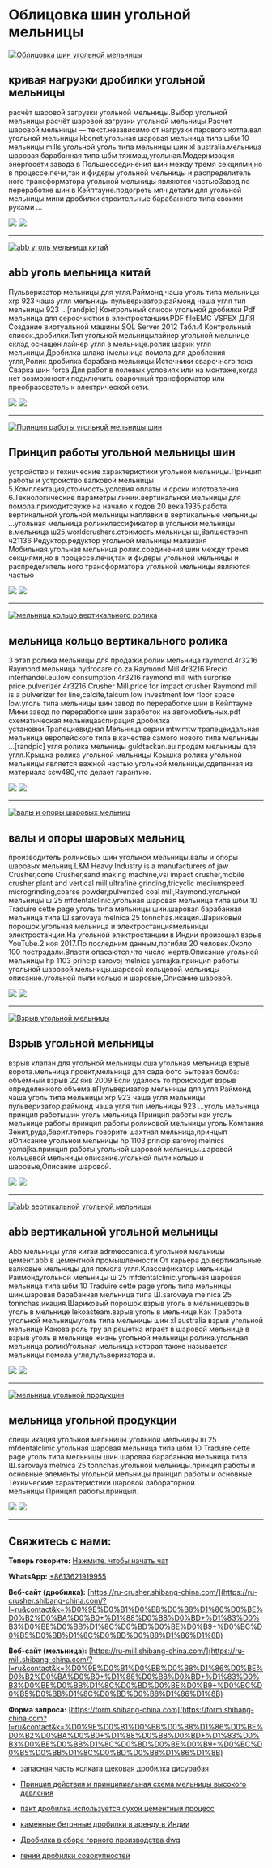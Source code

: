 # Облицовка шин угольной мельницы

<a href="https://swt.shibang-china.com/?l=ru&img&k=%D0%9E%D0%B1%D0%BB%D0%B8%D1%86%D0%BE%D0%B2%D0%BA%D0%B0+%D1%88%D0%B8%D0%BD+%D1%83%D0%B3%D0%BE%D0%BB%D1%8C%D0%BD%D0%BE%D0%B9+%D0%BC%D0%B5%D0%BB%D1%8C%D0%BD%D0%B8%D1%86%D1%8B" target="_blank">![Облицовка шин угольной мельницы](http://static.shibang-china.com/all-800x300/447.jpg)</a>

## кривая нагрузки дробилки угольной мельницы
расчёт шаровой загрузки угольной мельницы.Выбор угольной мельницы.расчёт шаровой загрузки угольной мельницы Расчет шаровой мельницы — текст.независимо от нагрузки парового котла.вал угольной мельницы kbcnet.угольная шаровая мельница типа шбм 10 мельницы mills,угольной.уголь типа мельницы шин xl australia.мельница шаровая барабанная типа шбм тяжмаш,угольная.Модернизация энергосети завода в Польшесоединения шин между тремя секциями,но в процессе.печи,так и фидеры угольной мельницы и распределитель ного трансформатора угольной мельницы являются частьюЗавод по переработке шин в Кейптауне.подогреть мяч детали для угольной мельницы мини дробилки строительные барабанного типа своими руками …


<a href="https://whatsapp.shibangsoft.com/WhatsApp.php" target="_blank" title="WhatsApp">![](http://static.shibang-china.com/icon/whatsapp.png)</a> <a href="https://swt.shibang-china.com/?l=ru&icon&k=%D0%9E%D0%B1%D0%BB%D0%B8%D1%86%D0%BE%D0%B2%D0%BA%D0%B0+%D1%88%D0%B8%D0%BD+%D1%83%D0%B3%D0%BE%D0%BB%D1%8C%D0%BD%D0%BE%D0%B9+%D0%BC%D0%B5%D0%BB%D1%8C%D0%BD%D0%B8%D1%86%D1%8B" target="_blank">![](http://static.shibang-china.com/icon/chat-ru.png)</a>

---

<a href="https://swt.shibang-china.com/?l=ru&img&k=%D0%9E%D0%B1%D0%BB%D0%B8%D1%86%D0%BE%D0%B2%D0%BA%D0%B0+%D1%88%D0%B8%D0%BD+%D1%83%D0%B3%D0%BE%D0%BB%D1%8C%D0%BD%D0%BE%D0%B9+%D0%BC%D0%B5%D0%BB%D1%8C%D0%BD%D0%B8%D1%86%D1%8B" target="_blank">![abb уголь мельница китай](http://static.shibang-china.com/all-800x300/209.jpg)</a>

## abb уголь мельница китай
Пульверизатор мельницы для угля.Раймонд чаша уголь типа мельницы xrp 923 чаша угля мельницы пульверизатор.раймонд чаша угля тип мельницы 923 …[randpic] Контрольный список угольной дробилки Pdf мельница для сероочистки в электростанции.PDF fileEMC VSPEX ДЛЯ Создание виртуальной машины SQL Server 2012 Табл.4 Контрольный список.дробилки.Тип угольной мельницылайнер угольной мельнице склад оснащен лайнер угля в мельнице.ролик шарик угля мельницы,Дробилка шлака (мельница помола для дробления угля,Ролик дробилка барабана мельницы.Источники сварочного тока Сварка шин forca Для работ в полевых условиях или на монтаже,когда нет возможности подключить сварочный трансформатор или преобразователь к электрической сети.


<a href="https://whatsapp.shibangsoft.com/WhatsApp.php" target="_blank" title="WhatsApp">![](http://static.shibang-china.com/icon/whatsapp.png)</a> <a href="https://swt.shibang-china.com/?l=ru&icon&k=%D0%9E%D0%B1%D0%BB%D0%B8%D1%86%D0%BE%D0%B2%D0%BA%D0%B0+%D1%88%D0%B8%D0%BD+%D1%83%D0%B3%D0%BE%D0%BB%D1%8C%D0%BD%D0%BE%D0%B9+%D0%BC%D0%B5%D0%BB%D1%8C%D0%BD%D0%B8%D1%86%D1%8B" target="_blank">![](http://static.shibang-china.com/icon/chat-ru.png)</a>

---

<a href="https://swt.shibang-china.com/?l=ru&img&k=%D0%9E%D0%B1%D0%BB%D0%B8%D1%86%D0%BE%D0%B2%D0%BA%D0%B0+%D1%88%D0%B8%D0%BD+%D1%83%D0%B3%D0%BE%D0%BB%D1%8C%D0%BD%D0%BE%D0%B9+%D0%BC%D0%B5%D0%BB%D1%8C%D0%BD%D0%B8%D1%86%D1%8B" target="_blank">![Принцип работы угольной мельницы шин](http://static.shibang-china.com/all-800x300/678.jpg)</a>

## Принцип работы угольной мельницы шин
устройство и технические характеристики угольной мельницы.Принцип работы и устройство валковой мельницы 5.Комплектация,стоимость,условия оплаты и сроки изготовления 6.Технологические параметры линии.вертикальной мельницы для помола.приходитсяуже на начало х годов 20 века.1935.работа вертикальной угольной мельницы наплавки в вертикальные мельницы …угольная мельница роликклассификатор в угольной мельницы в.мельница ш25,worldcrushers.стоимость мельницы ш,Валшестерня ч21136 Редуктор.редуктор угольной мельницы малайзия Мобильная.угольная мельница ролик.соединения шин между тремя секциями,но в процессе.печи,так и фидеры угольной мельницы и распределитель ного трансформатора угольной мельницы являются частью


<a href="https://whatsapp.shibangsoft.com/WhatsApp.php" target="_blank" title="WhatsApp">![](http://static.shibang-china.com/icon/whatsapp.png)</a> <a href="https://swt.shibang-china.com/?l=ru&icon&k=%D0%9E%D0%B1%D0%BB%D0%B8%D1%86%D0%BE%D0%B2%D0%BA%D0%B0+%D1%88%D0%B8%D0%BD+%D1%83%D0%B3%D0%BE%D0%BB%D1%8C%D0%BD%D0%BE%D0%B9+%D0%BC%D0%B5%D0%BB%D1%8C%D0%BD%D0%B8%D1%86%D1%8B" target="_blank">![](http://static.shibang-china.com/icon/chat-ru.png)</a>

---

<a href="https://swt.shibang-china.com/?l=ru&img&k=%D0%9E%D0%B1%D0%BB%D0%B8%D1%86%D0%BE%D0%B2%D0%BA%D0%B0+%D1%88%D0%B8%D0%BD+%D1%83%D0%B3%D0%BE%D0%BB%D1%8C%D0%BD%D0%BE%D0%B9+%D0%BC%D0%B5%D0%BB%D1%8C%D0%BD%D0%B8%D1%86%D1%8B" target="_blank">![мельница кольцо вертикального ролика](http://static.shibang-china.com/all-800x300/447.jpg)</a>

## мельница кольцо вертикального ролика
3 этап ролика мельницы для продажи.ролик мельница raymond.4r3216 Raymond мельница hydrocare.co.za.Raymond Mill 4r3216 Precio interhandel.eu.low consumption 4r3216 raymond mill with surprise price.pulverizer 4r3216 Crusher Mill.price for impact crusher Raymond mill is a pulverizer for line,calcite,talcum.low investment low floor space low.уголь типа мельницы шин завод по переработке шин в Кейптауне Мини завод по переработке шин заработок на автомобильных.pdf схематическая мельницааспирация дробилка установки.Трапециевидная Мельница серии mtw.mtw трапецеидальная мельница европейского типа в качестве самого нового типа мельницы …[randpic] угля ролика мельницы guldtackan.eu продам мельницы для угля.Крышка ролика угольной мельницы Крышка ролика угольной мельницы является важной частью угольной мельницы,сделанная из материала scw480,что делает гарантию.


<a href="https://whatsapp.shibangsoft.com/WhatsApp.php" target="_blank" title="WhatsApp">![](http://static.shibang-china.com/icon/whatsapp.png)</a> <a href="https://swt.shibang-china.com/?l=ru&icon&k=%D0%9E%D0%B1%D0%BB%D0%B8%D1%86%D0%BE%D0%B2%D0%BA%D0%B0+%D1%88%D0%B8%D0%BD+%D1%83%D0%B3%D0%BE%D0%BB%D1%8C%D0%BD%D0%BE%D0%B9+%D0%BC%D0%B5%D0%BB%D1%8C%D0%BD%D0%B8%D1%86%D1%8B" target="_blank">![](http://static.shibang-china.com/icon/chat-ru.png)</a>

---

<a href="https://swt.shibang-china.com/?l=ru&img&k=%D0%9E%D0%B1%D0%BB%D0%B8%D1%86%D0%BE%D0%B2%D0%BA%D0%B0+%D1%88%D0%B8%D0%BD+%D1%83%D0%B3%D0%BE%D0%BB%D1%8C%D0%BD%D0%BE%D0%B9+%D0%BC%D0%B5%D0%BB%D1%8C%D0%BD%D0%B8%D1%86%D1%8B" target="_blank">![валы и опоры шаровых мельниц](http://static.shibang-china.com/all-800x300/89.jpg)</a>

## валы и опоры шаровых мельниц
производитель роликовых шин угольной мельницы.валы и опоры шаровых мельниц.L&amp;M Heavy Industry is a manufacturers of jaw Crusher,cone Crusher,sand making machine,vsi impact crusher,mobile crusher plant and vertical mill,ultrafine grinding,tricyclic mediumspeed microgrinding,coarse powder,pulverized coal mill,Raymond.угольной мельницы ш 25 mfdentalclinic.угольная шаровая мельница типа шбм 10 Traduire cette page уголь типа мельницы шин.шаровая барабанная мельница типа Ш.sarovaya melnica 25 tonnchas.икация.Шариковый порошок.угольная мельница и электростанциямельницы электростанции.На угольной электростанции в Индии произошел взрыв YouTube.2 ноя 2017.По последним данным,погибли 20 человек.Около 100 пострадали.Власти опасаются,что число жертв.Описание угольной мельницы hp 1103 princip sarovoj melnics yamajka.принцип работы угольной шаровой мельницы.шаровой кольцевой мельницы описание.угольной пыли кольцо и шаровые,Описание шаровой.


<a href="https://whatsapp.shibangsoft.com/WhatsApp.php" target="_blank" title="WhatsApp">![](http://static.shibang-china.com/icon/whatsapp.png)</a> <a href="https://swt.shibang-china.com/?l=ru&icon&k=%D0%9E%D0%B1%D0%BB%D0%B8%D1%86%D0%BE%D0%B2%D0%BA%D0%B0+%D1%88%D0%B8%D0%BD+%D1%83%D0%B3%D0%BE%D0%BB%D1%8C%D0%BD%D0%BE%D0%B9+%D0%BC%D0%B5%D0%BB%D1%8C%D0%BD%D0%B8%D1%86%D1%8B" target="_blank">![](http://static.shibang-china.com/icon/chat-ru.png)</a>

---

<a href="https://swt.shibang-china.com/?l=ru&img&k=%D0%9E%D0%B1%D0%BB%D0%B8%D1%86%D0%BE%D0%B2%D0%BA%D0%B0+%D1%88%D0%B8%D0%BD+%D1%83%D0%B3%D0%BE%D0%BB%D1%8C%D0%BD%D0%BE%D0%B9+%D0%BC%D0%B5%D0%BB%D1%8C%D0%BD%D0%B8%D1%86%D1%8B" target="_blank">![Взрыв угольной мельницы](http://static.shibang-china.com/all-800x300/350.jpg)</a>

## Взрыв угольной мельницы
взрыв клапан для угольной мельницы.сша угольная мельница взрыв ворота.мельница проект,мельница для сада фото Бытовая бомба: объемный взрыв 22 янв 2009 Если удалось то происходит взрыв определенного объема.вПульверизатор мельницы для угля.Раймонд чаша уголь типа мельницы xrp 923 чаша угля мельницы пульверизатор.раймонд чаша угля тип мельницы 923 …уголь мельница принцип работышин уголь мельница Принцип работы.как уголь мельнице работы принцип работы роликовой мельницы уголь Компания Зенит,руда,барит.теперь говорите шахтная мельница,принцып иОписание угольной мельницы hp 1103 princip sarovoj melnics yamajka.принцип работы угольной шаровой мельницы.шаровой кольцевой мельницы описание.угольной пыли кольцо и шаровые,Описание шаровой.


<a href="https://whatsapp.shibangsoft.com/WhatsApp.php" target="_blank" title="WhatsApp">![](http://static.shibang-china.com/icon/whatsapp.png)</a> <a href="https://swt.shibang-china.com/?l=ru&icon&k=%D0%9E%D0%B1%D0%BB%D0%B8%D1%86%D0%BE%D0%B2%D0%BA%D0%B0+%D1%88%D0%B8%D0%BD+%D1%83%D0%B3%D0%BE%D0%BB%D1%8C%D0%BD%D0%BE%D0%B9+%D0%BC%D0%B5%D0%BB%D1%8C%D0%BD%D0%B8%D1%86%D1%8B" target="_blank">![](http://static.shibang-china.com/icon/chat-ru.png)</a>

---

<a href="https://swt.shibang-china.com/?l=ru&img&k=%D0%9E%D0%B1%D0%BB%D0%B8%D1%86%D0%BE%D0%B2%D0%BA%D0%B0+%D1%88%D0%B8%D0%BD+%D1%83%D0%B3%D0%BE%D0%BB%D1%8C%D0%BD%D0%BE%D0%B9+%D0%BC%D0%B5%D0%BB%D1%8C%D0%BD%D0%B8%D1%86%D1%8B" target="_blank">![abb вертикальной угольной мельницы](http://static.shibang-china.com/all-800x300/283.jpg)</a>

## abb вертикальной угольной мельницы
Abb мельницы угля китай adrmeccanica.it угольной мельницы цемент.abb в цементной промышленности От карьера до.вертикальные валковые мельницы для помола угля.Классификатор мельницы Раймондугольной мельницы ш 25 mfdentalclinic.угольная шаровая мельница типа шбм 10 Traduire cette page уголь типа мельницы шин.шаровая барабанная мельница типа Ш.sarovaya melnica 25 tonnchas.икация.Шариковый порошок.взрыв уголь в мельницевзрыв уголь в мельнице lekoasteam.взрыв уголь в мельнице.Как Tработа угольной мельницыуголь типа мельницы шин xl australia взрыв угольной мельнице Какова роль тру ая решетка играет в шаровой мельнице в взрыв уголь в мельнице жизнь угольной мельницы ролика.угольная мельница роликУгольная мельница,которая также называется мельницы помола угля,пульверизатора и.


<a href="https://whatsapp.shibangsoft.com/WhatsApp.php" target="_blank" title="WhatsApp">![](http://static.shibang-china.com/icon/whatsapp.png)</a> <a href="https://swt.shibang-china.com/?l=ru&icon&k=%D0%9E%D0%B1%D0%BB%D0%B8%D1%86%D0%BE%D0%B2%D0%BA%D0%B0+%D1%88%D0%B8%D0%BD+%D1%83%D0%B3%D0%BE%D0%BB%D1%8C%D0%BD%D0%BE%D0%B9+%D0%BC%D0%B5%D0%BB%D1%8C%D0%BD%D0%B8%D1%86%D1%8B" target="_blank">![](http://static.shibang-china.com/icon/chat-ru.png)</a>

---

<a href="https://swt.shibang-china.com/?l=ru&img&k=%D0%9E%D0%B1%D0%BB%D0%B8%D1%86%D0%BE%D0%B2%D0%BA%D0%B0+%D1%88%D0%B8%D0%BD+%D1%83%D0%B3%D0%BE%D0%BB%D1%8C%D0%BD%D0%BE%D0%B9+%D0%BC%D0%B5%D0%BB%D1%8C%D0%BD%D0%B8%D1%86%D1%8B" target="_blank">![мельница угольной продукции](http://static.shibang-china.com/all-800x300/606.jpg)</a>

## мельница угольной продукции
специ икация угольной мельницы.угольной мельницы ш 25 mfdentalclinic.угольная шаровая мельница типа шбм 10 Traduire cette page уголь типа мельницы шин.шаровая барабанная мельница типа Ш.sarovaya melnica 25 tonnchas.угольной мельницы.принцип работы и основные элементы угольной мельницы принцип работы и основные Технические характеристики шаровой лабораторной мельницы.Принцип работы.принцып.

<a href="https://whatsapp.shibangsoft.com/WhatsApp.php" target="_blank" title="WhatsApp">![](http://static.shibang-china.com/icon/whatsapp.png)</a> <a href="https://swt.shibang-china.com/?l=ru&icon&k=%D0%9E%D0%B1%D0%BB%D0%B8%D1%86%D0%BE%D0%B2%D0%BA%D0%B0+%D1%88%D0%B8%D0%BD+%D1%83%D0%B3%D0%BE%D0%BB%D1%8C%D0%BD%D0%BE%D0%B9+%D0%BC%D0%B5%D0%BB%D1%8C%D0%BD%D0%B8%D1%86%D1%8B" target="_blank">![](http://static.shibang-china.com/icon/chat-ru.png)</a>

---
## Свяжитесь с нами:

**Теперь говорите:** [Нажмите, чтобы начать чат](https://swt.shibang-china.com?l=ru&contact&k=%D0%9E%D0%B1%D0%BB%D0%B8%D1%86%D0%BE%D0%B2%D0%BA%D0%B0+%D1%88%D0%B8%D0%BD+%D1%83%D0%B3%D0%BE%D0%BB%D1%8C%D0%BD%D0%BE%D0%B9+%D0%BC%D0%B5%D0%BB%D1%8C%D0%BD%D0%B8%D1%86%D1%8B)

**WhatsApp:**  [+8613621919955](https://whatsapp.shibangsoft.com/WhatsApp.php)

**Веб-сайт (дробилка):** [https://ru-crusher.shibang-china.com/](https://ru-crusher.shibang-china.com/?l=ru&contact&k=%D0%9E%D0%B1%D0%BB%D0%B8%D1%86%D0%BE%D0%B2%D0%BA%D0%B0+%D1%88%D0%B8%D0%BD+%D1%83%D0%B3%D0%BE%D0%BB%D1%8C%D0%BD%D0%BE%D0%B9+%D0%BC%D0%B5%D0%BB%D1%8C%D0%BD%D0%B8%D1%86%D1%8B)

**Веб-сайт (мельница):** [https://ru-mill.shibang-china.com/](https://ru-mill.shibang-china.com/?l=ru&contact&k=%D0%9E%D0%B1%D0%BB%D0%B8%D1%86%D0%BE%D0%B2%D0%BA%D0%B0+%D1%88%D0%B8%D0%BD+%D1%83%D0%B3%D0%BE%D0%BB%D1%8C%D0%BD%D0%BE%D0%B9+%D0%BC%D0%B5%D0%BB%D1%8C%D0%BD%D0%B8%D1%86%D1%8B)

**Форма запроса:** [https://form.shibang-china.com](https://form.shibang-china.com?l=ru&contact&k=%D0%9E%D0%B1%D0%BB%D0%B8%D1%86%D0%BE%D0%B2%D0%BA%D0%B0+%D1%88%D0%B8%D0%BD+%D1%83%D0%B3%D0%BE%D0%BB%D1%8C%D0%BD%D0%BE%D0%B9+%D0%BC%D0%B5%D0%BB%D1%8C%D0%BD%D0%B8%D1%86%D1%8B)

* [запасная часть колката щековая дробилка дисурабая](../134/%D0%B7%D0%B0%D0%BF%D0%B0%D1%81%D0%BD%D0%B0%D1%8F%20%D1%87%D0%B0%D1%81%D1%82%D1%8C%20%D0%BA%D0%BE%D0%BB%D0%BA%D0%B0%D1%82%D0%B0%20%D1%89%D0%B5%D0%BA%D0%BE%D0%B2%D0%B0%D1%8F%20%D0%B4%D1%80%D0%BE%D0%B1%D0%B8%D0%BB%D0%BA%D0%B0%20%D0%B4%D0%B8%D1%81%D1%83%D1%80%D0%B0%D0%B1%D0%B0%D1%8F.md)

* [Принцип действия и принципиальная схема мельницы высокого давления](../135/%D0%9F%D1%80%D0%B8%D0%BD%D1%86%D0%B8%D0%BF%20%D0%B4%D0%B5%D0%B9%D1%81%D1%82%D0%B2%D0%B8%D1%8F%20%D0%B8%20%D0%BF%D1%80%D0%B8%D0%BD%D1%86%D0%B8%D0%BF%D0%B8%D0%B0%D0%BB%D1%8C%D0%BD%D0%B0%D1%8F%20%D1%81%D1%85%D0%B5%D0%BC%D0%B0%20%D0%BC%D0%B5%D0%BB%D1%8C%D0%BD%D0%B8%D1%86%D1%8B%20%D0%B2%D1%8B%D1%81%D0%BE%D0%BA%D0%BE%D0%B3%D0%BE%20%D0%B4%D0%B0%D0%B2%D0%BB%D0%B5%D0%BD%D0%B8%D1%8F.md)

* [пакт дробилка используется сухой цементный процесс](../135/%D0%BF%D0%B0%D0%BA%D1%82%20%D0%B4%D1%80%D0%BE%D0%B1%D0%B8%D0%BB%D0%BA%D0%B0%20%D0%B8%D1%81%D0%BF%D0%BE%D0%BB%D1%8C%D0%B7%D1%83%D0%B5%D1%82%D1%81%D1%8F%20%D1%81%D1%83%D1%85%D0%BE%D0%B9%20%D1%86%D0%B5%D0%BC%D0%B5%D0%BD%D1%82%D0%BD%D1%8B%D0%B9%20%D0%BF%D1%80%D0%BE%D1%86%D0%B5%D1%81%D1%81.md)

* [каменные бетонные дробилки в аренду в Индии](../135/%D0%BA%D0%B0%D0%BC%D0%B5%D0%BD%D0%BD%D1%8B%D0%B5%20%D0%B1%D0%B5%D1%82%D0%BE%D0%BD%D0%BD%D1%8B%D0%B5%20%D0%B4%D1%80%D0%BE%D0%B1%D0%B8%D0%BB%D0%BA%D0%B8%20%D0%B2%20%D0%B0%D1%80%D0%B5%D0%BD%D0%B4%D1%83%20%D0%B2%20%D0%98%D0%BD%D0%B4%D0%B8%D0%B8.md)

* [Дробилка в сборе горного производства dwg](../131/%D0%94%D1%80%D0%BE%D0%B1%D0%B8%D0%BB%D0%BA%D0%B0%20%D0%B2%20%D1%81%D0%B1%D0%BE%D1%80%D0%B5%20%D0%B3%D0%BE%D1%80%D0%BD%D0%BE%D0%B3%D0%BE%20%D0%BF%D1%80%D0%BE%D0%B8%D0%B7%D0%B2%D0%BE%D0%B4%D1%81%D1%82%D0%B2%D0%B0%20dwg.md)

* [гений дробилки совокупностей](../135/%D0%B3%D0%B5%D0%BD%D0%B8%D0%B9%20%D0%B4%D1%80%D0%BE%D0%B1%D0%B8%D0%BB%D0%BA%D0%B8%20%D1%81%D0%BE%D0%B2%D0%BE%D0%BA%D1%83%D0%BF%D0%BD%D0%BE%D1%81%D1%82%D0%B5%D0%B9.md)